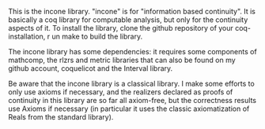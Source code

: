 This is the incone library. "incone" is for "information based continuity". It is basically a coq library for computable analysis, but only for the continuity aspects of it.
To install the library, clone the github repository of your coq-installation, r
un make to build the library.

The incone library has some dependencies: it requires some components of mathcomp, the rlzrs and metric libraries that can also be found on my github account, coquelicot and the Interval library.

Be aware that the incone library is a classical library. I make some efforts to only use axioms if necessary, and the realizers declared as proofs of continuity in this library are so far all axiom-free, but the correctness results use Axioms if necessary (in particular it uses the classic axiomatization of Reals from the standard library).
